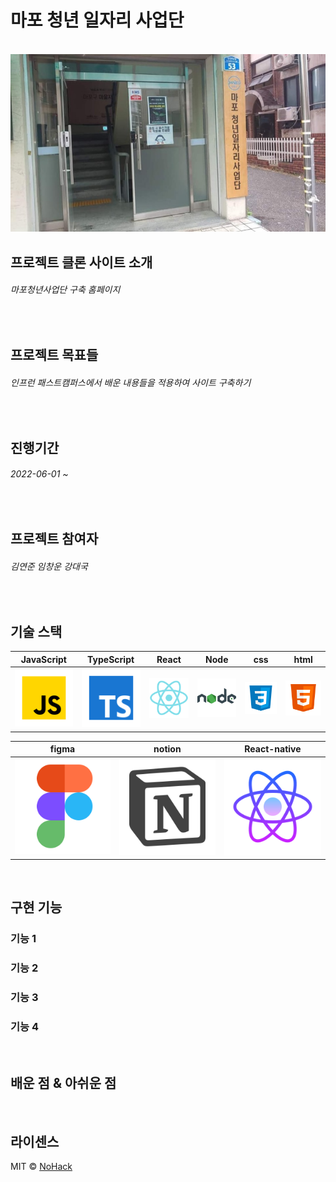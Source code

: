 # 마포 청년 일자리 사업단

<p align="center">
  <br>
  <img src="./images/readme/mapo.jpg">
  <br>
</p>

## 프로젝트 클론 사이트 소개

<p align="justify">
<h6> 마포청년사업단 구축 홈페이지</h6>
 
<br>
</p>

## 프로젝트 목표들

  <h6>인프런 패스트캠퍼스에서 배운 내용들을 적용하여 사이트 구축하기</h6>
  
  <br>

## 진행기간

<h6>2022-06-01 ~</h6>

<br>

## 프로젝트 참여자

<h6>김연준 임창운 강대국</h6>

<br>

## 기술 스택

| JavaScript | TypeScript |  React   |  Node   |  css   |  html   |
| :--------: | :--------: | :------: | :-----: | :----: | :-----: |
|   ![js]    |   ![ts]    | ![react] | ![node] | ![css] | ![html] |

|  figma   |  notion   |  React-native   |
| :------: | :-------: | :-------------: |
| ![figma] | ![notion] | ![react-native] |

<br>

## 구현 기능

### 기능 1

### 기능 2

### 기능 3

### 기능 4

<br>

## 배운 점 & 아쉬운 점

<p align="justify">

</p>

<br>

## 라이센스

MIT &copy; [NoHack](mailto:changwoon2@gmail.com)

<!-- Stack Icon Refernces -->

[js]: /images/readme/javascript.svg
[ts]: /images/readme/typescript.svg
[react]: /images/readme/react.svg
[node]: /images/readme/node.svg
[css]: /images/readme/css.svg
[html]: /images/readme/html.svg
[notion]: /images/readme/notion.svg
[figma]: /images/readme/figma.svg
[react-native]: /images/readme/react-native.svg
